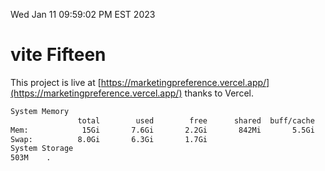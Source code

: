 Wed Jan 11 09:59:02 PM EST 2023

# vite Fifteen


This project is live at [https://marketingpreference.vercel.app/](https://marketingpreference.vercel.app/) thanks to Vercel.

```bash
System Memory
               total        used        free      shared  buff/cache   available
Mem:            15Gi       7.6Gi       2.2Gi       842Mi       5.5Gi       6.5Gi
Swap:          8.0Gi       6.3Gi       1.7Gi
System Storage
503M	.
